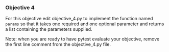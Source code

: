 ### Objective 4

For this objective edit objective_4.py to implement the function named `params` so that it takes one required and one optional
parameter and returns a list containing the parameters supplied.

Note: when you are ready to have pytest evaluate your objective, remove the first line comment from the objective_4.py file.

